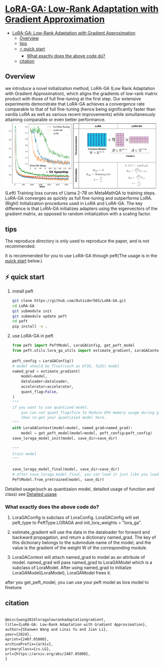# [LoRA-GA: Low-Rank Adaptation with Gradient Approximation](https://arxiv.org/abs/2407.05000)

- [LoRA-GA: Low-Rank Adaptation with Gradient Approximation](#lora-ga-low-rank-adaptation-with-gradient-approximation)
  - [Overview](#overview)
  - [tips](#tips)
  - [⚡️ quick start](#️-quick-start)
    - [What exactly does the above code do?](#what-exactly-does-the-above-code-do)
  - [citation](#citation)

## Overview

we introduce a novel initialization method, LoRA-GA (Low Rank Adaptation with Gradient Approximation), which aligns the gradients of low-rank matrix product with those of full fine-tuning at the first step. Our extensive experiments demonstrate that LoRA-GA achieves a convergence rate comparable to that of full fine-tuning (hence being significantly faster than vanilla LoRA as well as various recent improvements) while simultaneously attaining comparable or even better performance.
![](./resource/pic/lora_ga_exp_pic.png)
(Left) Training loss curves of Llama 2-7B on MetaMathQA to training steps. LoRA-GA
converges as quickly as full fine-tuning and outperforms LoRA. (Right) Initialization procedures
used in LoRA and LoRA-GA. The key difference is that LoRA-GA initializes adapters using the
eigenvectors of the gradient matrix, as opposed to random initialization with a scaling factor.

## tips

The reproduce directory is only used to reproduce the paper, and is not recommended.

It is recommended for you to use LoRA-GA through peft(The usage is in the [quick start](#⚡️-quick-start) below.)

## ⚡️ quick start

1. install peft
   ```bash
   git clone https://github.com/Outsider565/LoRA-GA.git
   cd LoRA-GA
   git submodule init
   git submodule update peft
   cd peft
   pip install -e .
   ```
2. use LoRA-GA in peft

   ```python
   from peft import PeftModel, LoraGAConfig, get_peft_model
   from peft.utils.lora_ga_utils import estimate_gradient, LoraGAContext, save_loraga_model_init, save_loraga_model_final

   peft_config = LoraGAConfig()
   # model should be float(such as bf16, fp32) model
   named_grad = estimate_gradient(
       model=model,
       dataloader=dataloader,
       accelerator=accelerator,
       quant_flag=False,
   )
   """
   if you want to use quantized model:
       you can set quant_flag=Ture to Reduce GPU memory usage during gradient estimation.
       then re-get your quantizied model here.
   """
   with LoraGAContext(model=model, named_grad=named_grad):
       model = get_peft_model(model=model, peft_config=peft_config)
   save_loraga_model_init(model, save_dir=save_dir)

   """
   train model
   """

   save_loraga_model_final(model, save_dir=save_dir)
   # after save_loraga_model_final, you can load it just like you load lora model
   PeftModel.from_pretrained(model, save_dir)
   ```

Detailed usage(such as quantizaion model, detailed usage of function and class) see [Detailed usage](./doc/detail.md)

### What exactly does the above code do?

1. LoraGAConfig is subclass of LoraConfig. LoraGAConfig will set peft_type to PeftType.LORAGA and init_lora_weights = "lora_ga".

2. estimate_gradient will use the data in the dataloader for forward and backward propagation, and return a dictionary named_grad. The key of this dictionary belongs to the submodule name of the model, and the value is the gradient of the weight W of the corresponding module.

3. LoraGAContext will attach named_grad to model as an attribute of model. named_grad will pass named_grad to LoraGAModel which is a subclass of LoraModel. After using named_grad to initialize LoraGAModel(LoraModel), LoraGAModel frees it.

after you get_peft_model, you can use your peft model as lora model to finetune

## citation

```

@misc{wang2024loragalowrankadaptationgradient,
title={LoRA-GA: Low-Rank Adaptation with Gradient Approximation},
author={Shaowen Wang and Linxi Yu and Jian Li},
year={2024},
eprint={2407.05000},
archivePrefix={arXiv},
primaryClass={cs.LG},
url={https://arxiv.org/abs/2407.05000},
}

```
